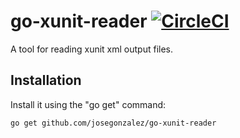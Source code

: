# go-xunit-reader [![CircleCI](https://circleci.com/gh/josegonzalez/go-xunit-reader.svg?style=svg)](https://circleci.com/gh/josegonzalez/go-xunit-reader)

A tool for reading xunit xml output files.

## Installation

Install it using the "go get" command:

    go get github.com/josegonzalez/go-xunit-reader
